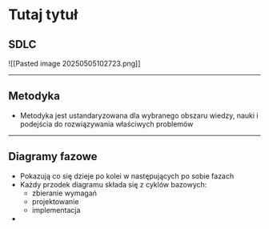 # Tutaj tytuł

## SDLC
![[Pasted image 20250505102723.png]]

--- 

## Metodyka

- Metodyka jest ustandaryzowana dla wybranego obszaru wiedzy, nauki i podejścia do rozwiązywania właściwych problemów

---
## Diagramy fazowe

- Pokazują co się dzieje po kolei w następujących po sobie fazach
- Każdy przodek diagramu składa się z cyklów bazowych:
    - zbieranie wymagań
    - projektowanie
    - implementacja
- 